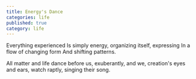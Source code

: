 ```yaml
---
title: Energy's Dance
categories: life
published: true
category: life
---
```

Everything experienced
Is simply energy,
organizing itself,
expressing In a flow
of changing form
And shifting patterns.

All matter and life
dance before us,
exuberantly,
and we,
creation's eyes and ears,
watch raptly,
singing their song.

